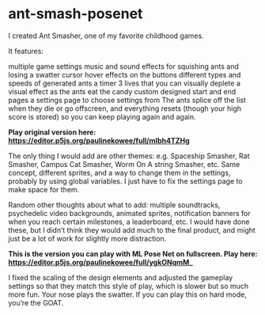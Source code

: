 # ant-smash-posenet

I created Ant Smasher, one of my favorite childhood games.

It features:

multiple game settings
music and sound effects for squishing ants and losing
a swatter cursor
hover effects on the buttons
different types and speeds of generated ants
a timer
3 lives that you can visually deplete
a visual effect as the ants eat the candy
custom designed start and end pages
a settings page to choose settings from
The ants splice off the list when they die or go offscreen, and everything resets (though your high score is stored) so you can keep playing again and again.

**Play original version here: https://editor.p5js.org/paulinekowee/full/mIbh4TZHg**

The only thing I would add are other themes: e.g. Spaceship Smasher, Rat Smasher, Campus Cat Smasher, Worm On A string Smasher, etc. Same concept, different sprites, and a way to change them in the settings, probably by using global variables. I just have to fix the settings page to make space for them.

Random other thoughts about what to add: multiple soundtracks, psychedelic video backgrounds, animated sprites, notification banners for when you reach certain milestones, a leaderboard, etc. I would have done these, but I didn’t think they would add much to the final product, and might just be a lot of work for slightly more distraction.

**This is the version you can play with ML Pose Net on fullscreen. Play here: https://editor.p5js.org/paulinekowee/full/ygkONqmM_**

I fixed the scaling of the design elements and adjusted the gameplay settings so that they match this style of play, which is slower but so much more fun. Your nose plays the swatter. If you can play this on hard mode, you’re the GOAT.

